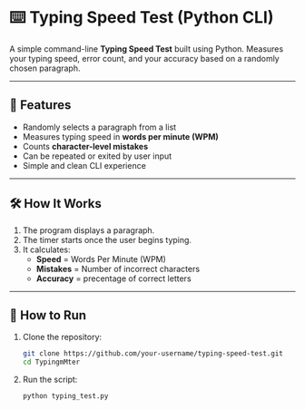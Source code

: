 # ⌨️ Typing Speed Test (Python CLI)

A simple command-line **Typing Speed Test** built using Python. Measures your typing speed, error count, and your accuracy based on a randomly chosen paragraph.

---

## 🎯 Features

- Randomly selects a paragraph from a list
- Measures typing speed in **words per minute (WPM)**
- Counts **character-level mistakes**
- Can be repeated or exited by user input
- Simple and clean CLI experience

---

## 🛠️ How It Works

1. The program displays a paragraph.
2. The timer starts once the user begins typing.
3. It calculates:
   - **Speed** = Words Per Minute (WPM)
   - **Mistakes** = Number of incorrect characters
   - **Accuracy** = precentage of correct letters

---

## 🚀 How to Run

1. Clone the repository:
   ```bash
   git clone https://github.com/your-username/typing-speed-test.git
   cd TypingmMter

2. Run the script:
    ```bash
    python typing_test.py
